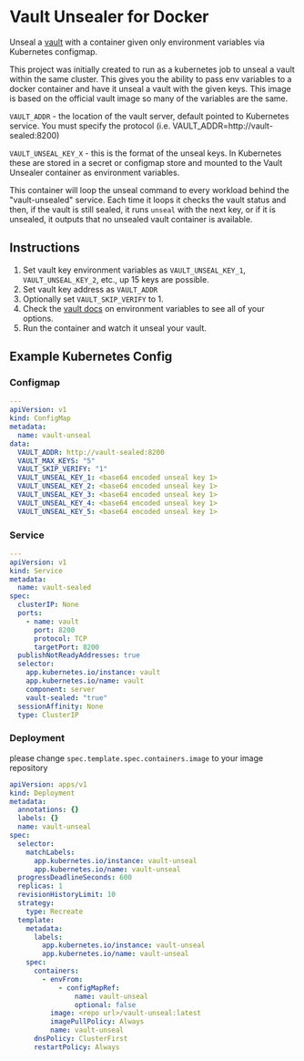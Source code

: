 # Vault Unsealer for Docker

Unseal a [vault](https://www.vaultproject.io) with a container given only environment variables via Kubernetes configmap.

This project was initially created to run as a kubernetes job to unseal a vault within the same cluster. This gives you the ability to pass env variables to a docker container and have it unseal a vault with the given keys. This image is based on the official vault image so many of the variables are the same. 

`VAULT_ADDR` - the location of the vault server, default pointed to Kubernetes service. You must specify the protocol (i.e. VAULT_ADDR=http://vault-sealed:8200)

`VAULT_UNSEAL_KEY_X` - this is the format of the unseal keys. In Kubernetes these are stored in a secret or configmap store and mounted to the Vault Unsealer container as environment variables.

This container will loop the unseal command to every workload behind the "vault-unsealed" service. Each time it loops it checks the vault status and then, if the vault is still sealed, it runs `unseal` with the next key, or if it is unsealed, it outputs that no unsealed vault container is available. 

## Instructions

1. Set vault key environment variables  as `VAULT_UNSEAL_KEY_1`, `VAULT_UNSEAL_KEY_2`, etc., up 15 keys are possible.
2. Set vault key address as `VAULT_ADDR`
3. Optionally set `VAULT_SKIP_VERIFY` to 1. 
4. Check the [vault docs](https://www.vaultproject.io/docs/commands/environment.html) on environment variables to see all of your options. 
5. Run the container and watch it unseal your vault.

## Example Kubernetes Config
### Configmap

```yaml
--- 
apiVersion: v1
kind: ConfigMap
metadata:
  name: vault-unseal
data:
  VAULT_ADDR: http://vault-sealed:8200
  VAULT_MAX_KEYS: "5"
  VAULT_SKIP_VERIFY: "1"
  VAULT_UNSEAL_KEY_1: <base64 encoded unseal key 1>
  VAULT_UNSEAL_KEY_2: <base64 encoded unseal key 1>
  VAULT_UNSEAL_KEY_3: <base64 encoded unseal key 1>
  VAULT_UNSEAL_KEY_4: <base64 encoded unseal key 1>
  VAULT_UNSEAL_KEY_5: <base64 encoded unseal key 1>
```
### Service
```yaml
---
apiVersion: v1
kind: Service
metadata:
  name: vault-sealed
spec:
  clusterIP: None
  ports:
    - name: vault
      port: 8200
      protocol: TCP
      targetPort: 8200
  publishNotReadyAddresses: true
  selector:
    app.kubernetes.io/instance: vault
    app.kubernetes.io/name: vault
    component: server
    vault-sealed: "true"
  sessionAffinity: None
  type: ClusterIP
```
### Deployment
please change `spec.template.spec.containers.image` to your image repository
```yaml
apiVersion: apps/v1
kind: Deployment
metadata:
  annotations: {}
  labels: {}
  name: vault-unseal
spec:
  selector:
    matchLabels:
      app.kubernetes.io/instance: vault-unseal
      app.kubernetes.io/name: vault-unseal
  progressDeadlineSeconds: 600
  replicas: 1
  revisionHistoryLimit: 10
  strategy:
    type: Recreate
  template:
    metadata:
      labels:
        app.kubernetes.io/instance: vault-unseal
        app.kubernetes.io/name: vault-unseal
    spec:
      containers:
        - envFrom:
            - configMapRef:
                name: vault-unseal
                optional: false
          image: <repo url>/vault-unseal:latest
          imagePullPolicy: Always
          name: vault-unseal
      dnsPolicy: ClusterFirst
      restartPolicy: Always
```